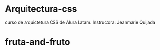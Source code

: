 # Arquitectura-css
curso de arquictetura CSS de Alura Latam. 
Instructora: Jeanmarie Quijada



# fruta-and-fruto
